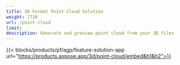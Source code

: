 ```yaml
---
title: 3D Format Point-Cloud Solution 
weight: 7730
url: /point-cloud
limit: 
description: Generate and preview point cloud from your 3D files
---
```


{{< blocks/products/pf/agp/feature-solution-app url="https://products.aspose.app/3d/point-cloud/embed&h1&h2">}} 
